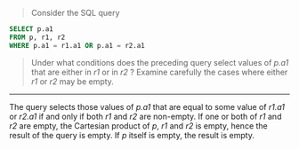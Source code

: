 > Consider the SQL query

```sql
SELECT p.a1
FROM p, r1, r2
WHERE p.a1 = r1.a1 OR p.a1 = r2.a1
```

> Under what conditions does the preceding query select values of _p.a1_ that are either in _r1_ or in _r2_ ? Examine carefully the cases where either _r1_ or _r2_ may be empty.

---

The query selects those values of _p.a1_ that are equal to some value of _r1.a1_ or _r2.a1_ if and only if both _r1_ and _r2_ are non-empty. If one or both of _r1_ and _r2_ are empty, the Cartesian product of _p_, _r1_ and _r2_ is empty, hence the result of the query is empty. If _p_ itself is empty, the result is empty.
